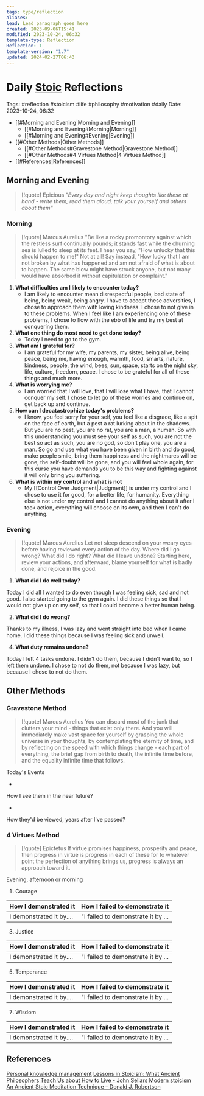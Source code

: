 ```yaml
---
tags: type/reflection
aliases: 
lead: Lead paragraph goes here
created: 2023-09-06T15:41
modified: 2023-10-24, 06:32
template-type: Reflection
Reflection: 1
template-version: "1.7"
updated: 2024-02-27T06:43
---
```



# Daily [Stoic](../SLIP-BOX/Stoicism.md) Reflections

Tags:  #reflection #stoicism #life #philosophy #motivation #daily 
Date: 2023-10-24, 06:32

- [[#Morning and Evening|Morning and Evening]]
	- [[#Morning and Evening#Morning|Morning]]
	- [[#Morning and Evening#Evening|Evening]]
- [[#Other Methods|Other Methods]]
	- [[#Other Methods#Gravestone Method|Gravestone Method]]
	- [[#Other Methods#4 Virtues Method|4 Virtues Method]]
- [[#References|References]]


## Morning and Evening

> [!quote] Epicious 
> _"Every day and night keep thoughts like these at hand - write them, read them aloud, talk your yourself and others about them"_

### Morning

> [!quote] Marcus Aurelius
> "Be like a rocky promontory against which the restless surf continually pounds; it stands fast while the churning sea is lulled to sleep at its feet. I hear you say, "How unlucky that this should happen to me!" Not at all! Say instead, "How lucky that I am not broken by what has happened and am not afraid of what is about to happen. The same blow might have struck anyone, but not many would have absorbed it without capitulation or complaint."

1. **What difficulties am I likely to encounter today?**
	- I am likely to encounter mean disrespectful people, bad state of being, being weak, being angry. I have to accept these adversities, I chose to approach them with loving kindness. I chose to not give in to these problems. When I feel like I am experiencing one of these problems, I chose to flow with the ebb of life and try my best at conquering them. 
2. **What one thing do most need to get done today?**
	- Today I need to go to the gym.
1. **What am I grateful for?**
	- I am grateful for my wife, my parents, my sister, being alive, being peace, being me, having enough, warmth, food, smarts, nature, kindness, people, the wind, bees, sun, space, starts on the night sky, life, culture, freedom, peace. I chose to be grateful for all of these things and much more.   
2. **What is worrying me?**
	- I am worried that I will love, that I will lose what I have, that I cannot conquer my self. I chose to let go of these worries and continue on, get back up and continue.
3. **How can I decatastrophize today's problems?**
	- I know, you feel sorry for your self, you feel like a disgrace, like a spit on the face of earth, but a pest a rat lurking about in the shadows. But you are no pest, you are no rat, you are a man, a human. So with this understanding you must see your self as such, you are not the best so act as such, you are no god, so don't play one, you are a man. So go and use what you have been given in birth and do good, make people smile, bring them happiness and the nightmares will be gone, the self-doubt will be gone, and you will feel whole again, for this curse you have demands you to be this way and fighting against it will only bring you suffering. 
4. **What is within my control and what is not**
	- My [[Control Over Judgment|Judgment]] is under my control and I chose to use it for good, for a better life, for humanity. Everything else is not under my control and I cannot do anything about it after I took action, everything will choose on its own, and then I can't do anything.
 
### Evening

> [!quote] Marcus Aurelius
> Let not sleep descend on your weary eyes before having reviewed every action of the day. Where did I go wrong? What did I do right? What did I leave undone? Starting here, review your actions, and afterward, blame yourself for what is badly done, and rejoice in the good.

1. **What did I do well today?**

Today I did all I wanted to do even though I was feeling sick, sad and not good. I also started going to the gym again. I did these things so that I would not give up on my self, so that I could become a better human being. 

2. **What did I do wrong?**

Thanks to my illness, I was lazy and went straight into bed when I came home. I did these things because I was feeling sick and unwell. 

4. **What duty remains undone?**

Today I left 4 tasks undone. I didn't do them, because I didn't want to, so I left them undone. I chose to not do them, not because I was lazy, but because I chose to not do them. 

## Other Methods

### Gravestone Method

> [!quote] Marcus Aurelius
> You can discard most of the junk that clutters your mind - things that exist only there. And you will immediately make vast space for yourself by grasping the whole universe in your thoughts, by contemplating the eternity of time, and by reflecting on the speed with which things change - each part of everything, the brief gap from birth to death, the infinite time before, and the equality infinite time that follows. 

Today's Events 

-

How I see them in the near future? 

-

How they'd be viewed, years after I've passed?

### 4 Virtues Method

> [!quote] Epictetus 
> If virtue promises happiness, prosperity and peace, then progress in virtue is progress in each of these for to whatever point the perfection of anything brings us, progress is always an approach toward it.

Evening, afternoon or morning

1. Courage 

| How I demonstrated it  | How I failed to demonstrate it |
| ------------------- | ---------------- |
| I demonstrated it by....                 | "I failed to demonstrate it by ...              |

3. Justice

| How I demonstrated it  | How I failed to demonstrate it |
| ------------------- | ---------------- |
| I demonstrated it by....                 | "I failed to demonstrate it by ...             

5. Temperance

| How I demonstrated it  | How I failed to demonstrate it |
| ------------------- | ---------------- |
| I demonstrated it by....                 | "I failed to demonstrate it by ...             

7. Wisdom

| How I demonstrated it  | How I failed to demonstrate it |
| ------------------- | ---------------- |
| I demonstrated it by....                 | "I failed to demonstrate it by ...             

## References

[Personal knowledge management](Personal%20knowledge%20management.md)
[Lessons in Stoicism: What Ancient Philosophers Teach Us about How to Live - John Sellars](https://books.google.cz/books/about/Lessons_in_Stoicism.html?id=ky84zQEACAAJ&redir_esc=y)
[Modern stoicism](https://modernstoicism.com/)
[An Ancient Stoic Meditation Technique – Donald J. Robertson](https://donaldrobertson.name/2017/03/22/an-ancient-stoic-meditation-technique/)


